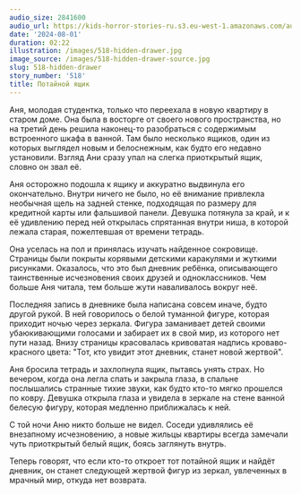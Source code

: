 ```yaml
---
audio_size: 2841600
audio_url: https://kids-horror-stories-ru.s3.eu-west-1.amazonaws.com/audio/518-hidden-drawer.mp3
date: '2024-08-01'
duration: 02:22
illustration: /images/518-hidden-drawer.jpg
image_source: /images/518-hidden-drawer-source.jpg
slug: 518-hidden-drawer
story_number: '518'
title: Потайной ящик
---
```


Аня, молодая студентка, только что переехала в новую квартиру в старом доме. Она была в восторге от своего нового пространства, но на третий день решила наконец-то разобраться с содержимым встроенного шкафа в ванной. Там было несколько ящиков, один из которых выглядел новым и белоснежным, как будто его недавно установили. Взгляд Ани сразу упал на слегка приоткрытый ящик, словно он звал её.

Аня осторожно подошла к ящику и аккуратно выдвинула его окончательно. Внутри ничего не было, но её внимание привлекла необычная щель на задней стенке, подходящая по размеру для кредитной карты или фальшивой панели. Девушка потянула за край, и к её удивлению перед ней открылась спрятанная внутри ниша, в которой лежала старая, пожелтевшая от времени тетрадь.

Она уселась на пол и принялась изучать найденное сокровище. Страницы были покрыты корявыми детскими каракулями и жуткими рисунками. Оказалось, что это был дневник ребёнка, описывающего таинственные исчезновения своих друзей и одноклассников. Чем больше Аня читала, тем больше жути наваливалось вокруг неё.

Последняя запись в дневнике была написана совсем иначе, будто другой рукой. В ней говорилось о белой туманной фигуре, которая приходит ночью через зеркала. Фигура заманивает детей своими убаюкивающими голосами и забирает их в свой мир, из которого нет пути назад. Внизу страницы красовалась кривоватая надпись кроваво-красного цвета: "Тот, кто увидит этот дневник, станет новой жертвой".

Аня бросила тетрадь и захлопнула ящик, пытаясь унять страх. Но вечером, когда она легла спать и закрыла глаза, в спальне послышались странные тихие звуки, как будто кто-то мягко прошелся по ковру. Девушка открыла глаза и увидела в зеркале на стене ванной белесую фигуру, которая медленно приближалась к ней.

С той ночи Аню никто больше не видел. Соседи удивлялись её внезапному исчезновению, а новые жильцы квартиры всегда замечали чуть приоткрытый белый ящик, боясь заглянуть внутрь.

Теперь говорят, что если кто-то откроет тот потайной ящик и найдёт дневник, он станет следующей жертвой фигур из зеркал, увлеченных в мрачный мир, откуда нет возврата.